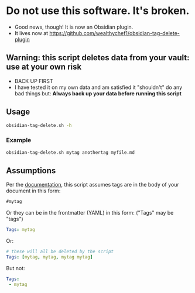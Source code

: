 # Do not use this software.  It's broken.  

- Good news, though!  It is now an Obsidian plugin. 
- It lives now at <https://github.com/wealthychef1/obsidian-tag-delete-plugin>



## Warning:  this script deletes data from your vault: use at your own risk
- BACK UP FIRST
- I have tested it on my own data and am satisfied it "shouldn't" do any bad things but:
**Always back up your data before running this script**

## Usage
```bash
obsidian-tag-delete.sh -h
```
### Example
```bash
obsidian-tag-delete.sh mytag anothertag myfile.md
```

## Assumptions
Per the [documentation](https://help.obsidian.md/How+to/Working+with+tags), this script assumes tags are in the body of your document in this form:  
```markdown
#mytag
```

Or they can be in the frontmatter (YAML) in this form:  ("Tags" may be "tags")
```yaml
Tags: mytag
```

Or:  
```yaml
# these will all be deleted by the script
Tags: [mytag, mytag, mytag mytag] 
```

But not: 
```yaml
Tags:
 - mytag
```
